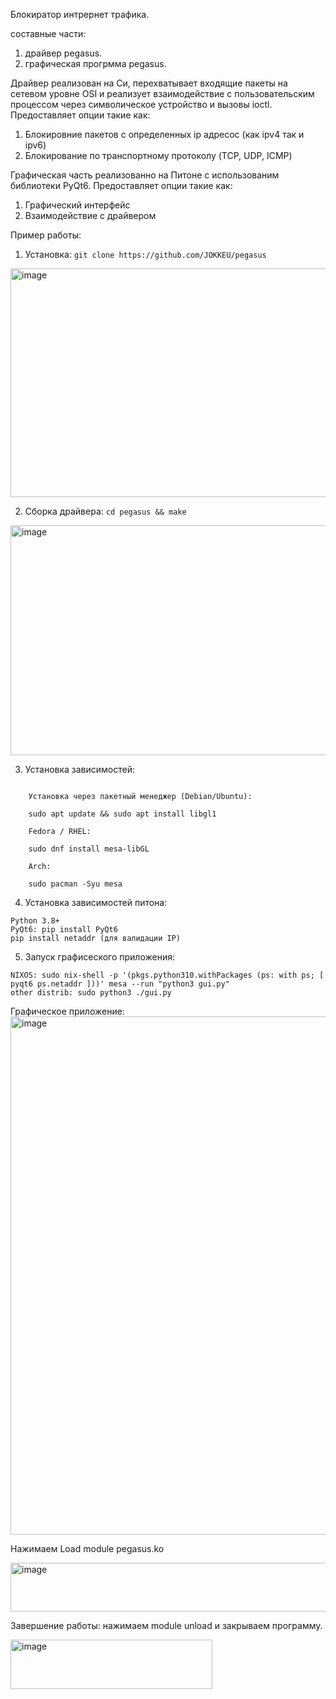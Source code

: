 Блокиратор интрернет трафика.

составные части:
1) драйвер pegasus.
2) графическая прогрмма pegasus.


Драйвер реализован на Си, перехватывает входящие пакеты на сетевом уровне OSI и реализует взаимодействие с пользовательским процессом через символическое устройство и вызовы ioctl.
Предоставляет опции такие как:
1) Блокировние пакетов с определенных ip адресос (как ipv4 так и ipv6)
2) Блокирование по транспортному протоколу (TCP, UDP, ICMP)


Графическая часть реализованно на Питоне с использованим библиотеки PyQt6.
Предоставляет опции такие как:
1) Графический интерфейс
2) Взаимодействие с драйвером


Пример работы:
1) Установка:  ```git clone https://github.com/JOKKEU/pegasus ```
<img width="1008" height="366" alt="image" src="https://github.com/user-attachments/assets/140814f8-11cd-4f9b-b154-a30f410f8b02" />

2) Сборка драйвера: ``` cd pegasus && make ```
<img width="1762" height="368" alt="image" src="https://github.com/user-attachments/assets/c95dbae0-0e9f-451d-ae66-49a3f52dbcca" />

3) Установка зависимостей:
```

    Установка через пакетный менеджер (Debian/Ubuntu):

    sudo apt update && sudo apt install libgl1

    Fedora / RHEL:

    sudo dnf install mesa-libGL

    Arch:

    sudo pacman -Syu mesa
```


4) Установка зависимостей питона:
```
Python 3.8+
PyQt6: pip install PyQt6
pip install netaddr (для валидации IP)
```

5) Запуск графисеского приложения:
```
NIXOS: sudo nix-shell -p '(pkgs.python310.withPackages (ps: with ps; [ pyqt6 ps.netaddr ]))' mesa --run "python3 gui.py"
other distrib: sudo python3 ./gui.py
```
Графическое приложение:
<img width="1209" height="829" alt="image" src="https://github.com/user-attachments/assets/121e5112-a417-4eff-8334-d138203c1436" />

Нажимаем Load module pegasus.ko

<img width="638" height="78" alt="image" src="https://github.com/user-attachments/assets/3fb63f2a-458f-49a3-b7aa-d125f71065e5" />

Завершение работы: нажимаем module unload и закрываем программу.

<img width="323" height="79" alt="image" src="https://github.com/user-attachments/assets/a8c52f72-371b-421f-aac5-791a2ac65f4f" />





